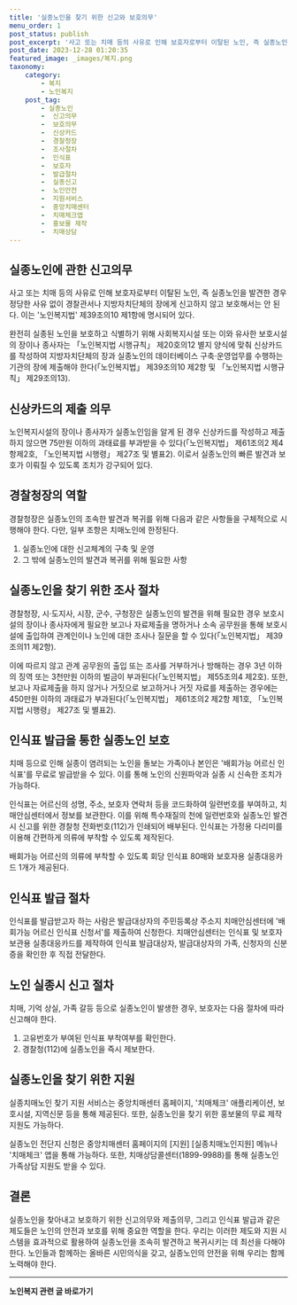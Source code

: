 ```yaml
---
title: '실종노인을 찾기 위한 신고와 보호의무'
menu_order: 1
post_status: publish
post_excerpt: '사고 또는 치매 등의 사유로 인해 보호자로부터 이탈된 노인, 즉 실종노인을 발견한 경우 정당한 사유 없이 경찰관서나 지방자치단체의 장에게 신고하지 않고 보호해서는 안 된다. 이는  노인복지법  제39조의10 제1항에 명시되어 있다.'
post_date: 2023-12-28 01:20:35
featured_image: _images/복지.png
taxonomy:
    category:
        - 복지
        - 노인복지
    post_tag:
        - 실종노인
        -  신고의무
        -  보호의무
        -  신상카드
        -  경찰청장
        -  조사절차
        -  인식표
        -  보호자
        -  발급절차
        -  실종신고
        -  노인안전
        -  지원서비스
        -  중앙치매센터
        -  치매체크앱
        -  홍보물 제작
        -  치매상담
---
```



## 실종노인에 관한 신고의무

사고 또는 치매 등의 사유로 인해 보호자로부터 이탈된 노인, 즉 실종노인을 발견한 경우 정당한 사유 없이 경찰관서나 지방자치단체의 장에게 신고하지 않고 보호해서는 안 된다. 이는 '노인복지법' 제39조의10 제1항에 명시되어 있다. 

완전히 실종된 노인을 보호하고 식별하기 위해 사회복지시설 또는 이와 유사한 보호시설의 장이나 종사자는 「노인복지법 시행규칙」 제20호의12 별지 양식에 맞춰 신상카드를 작성하여 지방자치단체의 장과 실종노인의 데이터베이스 구축·운영업무를 수행하는 기관의 장에 제출해야 한다(「노인복지법」 제39조의10 제2항 및 「노인복지법 시행규칙」 제29조의13).

## 신상카드의 제출 의무

노인복지시설의 장이나 종사자가 실종노인임을 알게 된 경우 신상카드를 작성하고 제출하지 않으면 75만원 이하의 과태료를 부과받을 수 있다(「노인복지법」 제61조의2 제4항제2호, 「노인복지법 시행령」 제27조 및 별표2). 이로서 실종노인의 빠른 발견과 보호가 이뤄질 수 있도록 조치가 강구되어 있다.

## 경찰청장의 역할

경찰청장은 실종노인의 조속한 발견과 복귀를 위해 다음과 같은 사항들을 구체적으로 시행해야 한다. 다만, 일부 조항은 치매노인에 한정된다.

1. 실종노인에 대한 신고체계의 구축 및 운영
2. 그 밖에 실종노인의 발견과 복귀를 위해 필요한 사항

## 실종노인을 찾기 위한 조사 절차

경찰청장, 시·도지사, 시장, 군수, 구청장은 실종노인의 발견을 위해 필요한 경우 보호시설의 장이나 종사자에게 필요한 보고나 자료제출을 명하거나 소속 공무원을 통해 보호시설에 출입하여 관계인이나 노인에 대한 조사나 질문을 할 수 있다(「노인복지법」 제39조의11 제2항).

이에 따르지 않고 관계 공무원의 출입 또는 조사를 거부하거나 방해하는 경우 3년 이하의 징역 또는 3천만원 이하의 벌금이 부과된다(「노인복지법」 제55조의4 제2호). 또한, 보고나 자료제출을 하지 않거나 거짓으로 보고하거나 거짓 자료를 제출하는 경우에는 450만원 이하의 과태료가 부과된다(「노인복지법」 제61조의2 제2항 제1호, 「노인복지법 시행령」 제27조 및 별표2).

## 인식표 발급을 통한 실종노인 보호

치매 등으로 인해 실종이 염려되는 노인을 돌보는 가족이나 본인은 '배회가능 어르신 인식표'를 무료로 발급받을 수 있다. 이를 통해 노인의 신원파악과 실종 시 신속한 조치가 가능하다.

인식표는 어르신의 성명, 주소, 보호자 연락처 등을 코드화하여 일련번호를 부여하고, 치매안심센터에서 정보를 보관한다. 이를 위해 특수재질의 천에 일련번호와 실종노인 발견 시 신고를 위한 경찰청 전화번호(112)가 인쇄되어 배부된다. 인식표는 가정용 다리미를 이용해 간편하게 의류에 부착할 수 있도록 제작된다. 

배회가능 어르신의 의류에 부착할 수 있도록 회당 인식표 80매와 보호자용 실종대응카드 1개가 제공된다.

## 인식표 발급 절차

인식표를 발급받고자 하는 사람은 발급대상자의 주민등록상 주소지 치매안심센터에 '배회가능 어르신 인식표 신청서'를 제출하여 신청한다. 치매안심센터는 인식표 및 보호자 보관용 실종대응카드를 제작하여 인식표 발급대상자, 발급대상자의 가족, 신청자의 신분증을 확인한 후 직접 전달한다.


## 노인 실종시 신고 절차

치매, 기억 상실, 가족 갈등 등으로 실종노인이 발생한 경우, 보호자는 다음 절차에 따라 신고해야 한다.

1. 고유번호가 부여된 인식표 부착여부를 확인한다.
2. 경찰청(112)에 실종노인을 즉시 제보한다.

## 실종노인을 찾기 위한 지원

실종치매노인 찾기 지원 서비스는 중앙치매센터 홈페이지, '치매체크' 애플리케이션, 보호시설, 지역신문 등을 통해 제공된다. 또한, 실종노인을 찾기 위한 홍보물의 무료 제작 지원도 가능하다.

실종노인 전단지 신청은 중앙치매센터 홈페이지의 [지원] [실종치매노인지원] 메뉴나 '치매체크' 앱을 통해 가능하다. 또한, 치매상담콜센터(1899-9988)를 통해 실종노인 가족상담 지원도 받을 수 있다.

## 결론

실종노인을 찾아내고 보호하기 위한 신고의무와 제출의무, 그리고 인식표 발급과 같은 제도들은 노인의 안전과 보호를 위해 중요한 역할을 한다. 우리는 이러한 제도와 지원 시스템을 효과적으로 활용하여 실종노인을 조속히 발견하고 복귀시키는 데 최선을 다해야 한다. 노인들과 함께하는 올바른 시민의식을 갖고, 실종노인의 안전을 위해 우리는 함께 노력해야 한다.
<!-- wp:separator -->
<hr class="wp-block-separator has-alpha-channel-opacity"/>
<!-- /wp:separator -->

<!-- wp:group {"backgroundColor":"base","layout":{"type":"constrained"}} -->
<div class="wp-block-group has-base-background-color has-background"><!-- wp:paragraph {"align":"center","fontSize":"medium"} -->
<p class="has-text-align-center has-large-font-size"><strong>노인복지 관련 글 바로가기</strong></p>
<!-- /wp:paragraph -->


<!-- wp:latest-posts
{"categories":[{"id":15998,"count":19,"description":"","link":"https://uknowlaw.com/category/%eb%85%b8%ec%9d%b8%eb%b3%b5%ec%a7%80/","name":"노인복지","slug":"노인복지","taxonomy":"category","parent":0,"meta":[],"_links":{"self":[{"href":"https://uknowlaw.com/wp-json/wp/v2/categories/15998"}],"collection":[{"href":"https://uknowlaw.com/wp-json/wp/v2/categories"}],"about":[{"href":"https://uknowlaw.com/wp-json/wp/v2/taxonomies/category"}],"wp:post_type":[{"href":"https://uknowlaw.com/wp-json/wp/v2/posts?categories=15998"}],"curies":[{"name":"wp","href":"https://api.w.org/{rel}","templated":true}]}}],"postsToShow":100,"excerptLength":28,"postLayout":"grid","columns":2,"featuredImageAlign":"left","featuredImageSizeSlug":"large","fontSize":"small"} /--></div>
<!-- /wp:group -->
